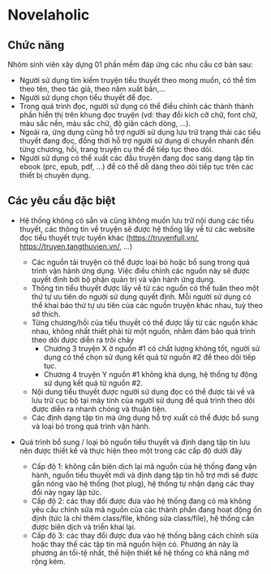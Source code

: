 ﻿# Novelaholic
 
## Chức năng 
Nhóm sinh viên xây dựng 01 phần mềm đáp ứng các nhu cầu cơ bản sau:
- Người sử dụng tìm kiếm truyện tiểu thuyết theo mong muốn, có thể tìm theo tên, theo tác giả, theo năm xuất bản,… 
- Người sử dụng chọn tiểu thuyết để đọc.
- Trong quá trình đọc, người sử dụng có thể điều chỉnh các thành thành phần hiển thị trên khung đọc truyện (vd: thay đổi kích cỡ chữ, font chữ, màu sắc nền, màu sắc chữ, độ giãn cách dòng, …). 
- Ngoài ra, ứng dụng cũng hỗ trợ người sử dụng lưu trữ trạng thái các tiểu thuyết đang đọc, đồng thời hỗ trợ người sử dụng di chuyển nhanh đến từng chương, hồi, trang truyện cụ thể để tiếp tục theo dõi. 
- Người sử dụng có thể xuất các đầu truyện đang đọc sang dạng tập tin ebook (prc, epub, pdf, …) để có thể dễ dàng theo dõi tiếp tục trên các thiết bị chuyên dụng. 
## Các yêu cầu đặc biệt 
- Hệ thống không có sẵn và cũng không muốn lưu trữ nội dung các tiểu thuyết, các thông tin về truyện sẽ được hệ thống lấy về từ các website đọc tiểu thuyết trực tuyến khác (https://truyenfull.vn/, https://truyen.tangthuvien.vn/, …) 
  - Các nguồn tải truyện có thể được loại bỏ hoặc bổ sung trong quá trình vận hành ứng dụng. Việc điều chỉnh các nguồn này sẽ được quyết định bởi bộ phận quản trị và vận hành ứng dụng. 
  - Thông tin tiểu thuyết được lấy về từ các nguồn có thể tuân theo một thứ tự ưu tiên do người sử dụng quyết định. Mỗi người sử dụng có thể khai báo thứ tự ưu tiên của các nguồn truyện khác nhau, tuỳ theo sở thích. 
  - Từng chương/hồi của tiểu thuyết có thể được lấy từ các nguồn khác nhau, không nhất thiết phải từ một nguồn, nhằm đảm bảo quá trình theo dõi được diễn ra trôi chảy 
    - Chương 3 truyện X ở nguồn #1 có chất lượng không tốt, người sử dụng có thể chọn sử dụng kết quả từ nguồn #2 để theo dõi tiếp tục. 
    - Chương 4 truyện Y nguồn #1 không khả dụng, hệ thống tự động sử dụng kết quả từ nguồn #2. 
  - Nội dung tiểu thuyết được người sử dụng đọc có thể được tải về và lưu trữ cục bộ tại máy tính của người sử dụng để quá trình theo dõi được diễn ra nhanh chóng và thuận tiện. 
  - Các định dạng tập tin mà ứng dụng hỗ trợ xuất có thể được bổ sung và loại bỏ trong quá trình vận hành.
    
- Quá trình bổ sung / loại bỏ nguồn tiểu thuyết và định dạng tập tin lưu nên được thiết kế và thực hiện theo một trong các cấp độ dưới đây
  - Cấp độ 1: không cần biên dịch lại mã nguồn của hệ thống đang vận hành, nguồn tiểu thuyết mới và định dạng tập tin hỗ trợ mới sẽ được gắn nóng vào hệ thống (hot plug), hệ thống tự nhận dạng các thay đổi này ngay lập tức.
  - Cấp độ 2: các thay đổi được đưa vào hệ thống đang có mà không yêu cầu chỉnh sửa mã nguồn của các thành phần đang hoạt động ổn định (tức là chỉ thêm class/file, không sửa class/file), hệ thống cần được biên dịch và triển khai lại. 
  - Cấp độ 3: các thay đổi được đưa vào hệ thống bằng cách chỉnh sửa hoặc thay thế các tập tin mã nguồn hiện có. Phương án này là phương án tồi-tệ nhất, thể hiện thiết kế hệ thống có khả năng mở rộng kém.
